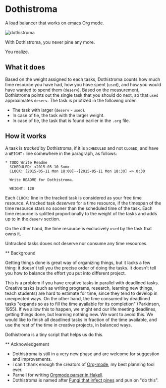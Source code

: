 # Dothistroma
A load balancer that works on emacs Org mode.

![dothistroma](https://cloud.githubusercontent.com/assets/512367/7553961/150ab76c-f74d-11e4-8651-d582ef450742.png)

With Dothistroma, you never pine any more.

You realize.

## What it does

Based on the weight assigned to each tasks, Dothistroma counts how much time resource you have had, how you have spent (`used`), and how you would have wanted to spend them (`deserv`). Based on the measurement, Dothistroma points out the single task that you should do next, so that `used` approximates `deserv`. The task is priotized in the following order.

- The task with larger (`deserv` - `used`).
- In case of tie, the task with the larger weight.
- In case of tie, the task that is found earlier in the `.org` file.
 
## How it works

A task is _tracked_ by Dothistroma, if it is `SCHEDULED` and not `CLOSED`, and have a `WEIGHT:` line somewhere in the paragraph, as follows:

```Org
* TODO Write Readme
  SCHEDULED: <2015-05-10 Sun>
  CLOCK: [2015-05-11 Mon 18:00]--[2015-05-11 Mon 18:30] => 0:30
  
  Write README for Dothistroma.
  
  WEIGHT: 120
```

Each `CLOCK:` line in the tracked task is considered as your free time resource. A tracked task _deserves_ for a time resource, if the timespan of the time resource stars no sooner than the scheduled time of the task. Each time resource is  splitted proportionally to the weight of the tasks and adds up to in the `deserv` section.

On the other hand, the time resource is exclusively `used` by the task that owns it.

Untracked tasks doues not deserve nor consume any time resources.


** Background

Getting things done is great way of organizing things, but it lacks a few thing: it doesn't tell you the precise order of doing the tasks. It doesn't tell you how to balance the effort you put into different project.

This is a problem if you have creative tasks in parallel with deadlined tasks. Creative tasks (such as writing programs, research, learning new things, teach students) are hard to estimate for time, since they tend to develop in unexpected ways. On the other hand, the time consumed by deadlined tasks "expands so as to fill the time available for its completion" (Parkinson, 1955). If we allow this to happen, we might end our life meeting deadlines, getting things done, but learning nothing new. We want to avoid this. We would like to finish all deadlined tasks in fraction of the time available, and use the rest of the time in creative projects, in balanced ways.

Dothistroma is a tiny script that helps us do this.

** Acknowledgement

- Dothistroma is still in a very new phase and are welcome for suggestion and improvements.
- I can't thank enough the creators of [Org-mode](http://orgmode.org/), my best planning tool ever. 
- Parnell for writing [Orgmode parser in Hakell](https://github.com/digitalmentat/orgmode-parse).
- Dothistroma is named after [Fungi that infect pines](http://en.wikipedia.org/wiki/Dothistroma_septosporum) and pun on "do this".
